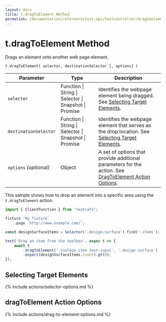 ```yaml
---
layout: docs
title: t.dragToElement Method
permalink: /documentation/reference/test-api/testcontroller/dragtoelement.html
---
```

# t.dragToElement Method

Drags an element onto another web page element.

```text
t.dragToElement( selector, destinationSelector [, options] )
```

Parameter              | Type                                              | Description
---------------------- | ------------------------------------------------- | -------------------------------------------------------------------------------------------------------------------------------------
`selector`             | Function &#124; String &#124; Selector &#124; Snapshot &#124; Promise | Identifies the webpage element being dragged. See [Selecting Target Elements](#selecting-target-elements).
`destinationSelector`  | Function &#124; String &#124; Selector &#124; Snapshot &#124; Promise | Identifies the webpage element that serves as the drop location. See [Selecting Target Elements](#selecting-target-elements).
`options`&#160;*(optional)* | Object                                            | A set of options that provide additional parameters for the action. See [DragToElement Action Options](#dragtoelement-action-options).

This sample shows how to drop an element into a specific area using the `t.dragToElement` action.

```js
import { ClientFunction } from 'testcafe';

fixture `My fixture`
    .page `http://www.example.com/`;

const designSurfaceItems = Selector('.design-surface').find('.items');

test('Drag an item from the toolbox', async t => {
    await t
        .dragToElement('.toolbox-item.text-input', '.design-surface')
        .expect(designSurfaceItems.count).gt(0);
});
```

## Selecting Target Elements

{% include actions/selector-options.md %}

## dragToElement Action Options

{% include actions/drag-to-element-options.md %}
